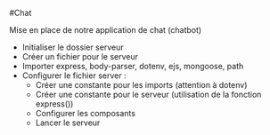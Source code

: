#Chat

Mise en place de notre application de chat (chatbot)

- Initialiser le dossier serveur
- Créer un fichier pour le serveur
- Importer express, body-parser, dotenv, ejs, mongoose, path
- Configurer le fichier server : 
    - Créer une constante pour les imports (attention à dotenv)
    - Créer une constante pour le serveur (utilisation de la fonction express())
    - Configurer les composants
    - Lancer le serveur